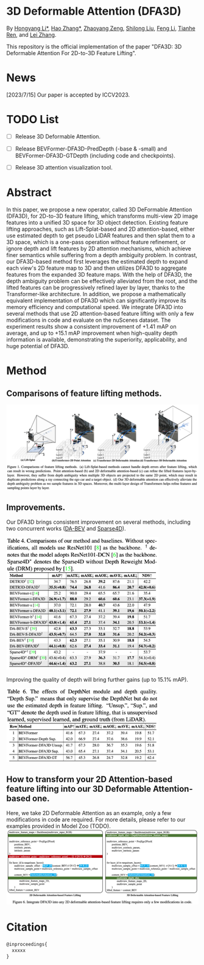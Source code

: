 3D Deformable Attention (DFA3D)
========
By [Hongyang Li*](https://scholar.google.com.hk/citations?view_op=list_works&hl=zh-CN&user=zdgHNmkAAAAJ&gmla=AMpAcmTJNHoetv6zgfzZkIRcYsFr0UkGGDyl5tAp5etuBqhz3lzYZCQrVDot02xVQ1XTbnMS1fPdAfe0-2--aTXOtewokjyShNLOQQyyhtkolwaz0hvENZpi-pJ-Wg), [Hao Zhang*](https://scholar.google.com/citations?user=B8hPxMQAAAAJ&hl=zh-CN), [Zhaoyang Zeng](https://scholar.google.com.hk/citations?user=U_cvvUwAAAAJ&hl=zh-CN&oi=sra), [Shilong Liu](https://scholar.google.com/citations?hl=zh-CN&user=nkSVY3MAAAAJ), [Feng Li](https://scholar.google.com.hk/citations?user=ybRe9GcAAAAJ&hl=zh-CN&oi=sra), [Tianhe Ren](https://scholar.google.com.hk/citations?user=cW4ILs0AAAAJ&hl=zh-CN&oi=sra), and [Lei Zhang](https://scholar.google.com/citations?hl=zh-CN&user=fIlGZToAAAAJ).

This repository is the official implementation of the paper "DFA3D: 3D Deformable Attention For 2D-to-3D Feature Lifting".

# News
[2023/7/15] Our paper is accepted by ICCV2023.


# TODO List
- [ ] Release 3D Deformable Attention.
- [ ] Release BEVFormer-DFA3D-PredDepth (-base & -small) and BEVFormer-DFA3D-GTDepth (including code and checkpoints).
- [ ] Release 3D attention visualization tool.


# Abstract
In this paper, we propose a new operator, called 3D DeFormable Attention (DFA3D), for 2D-to-3D feature lifting, which transforms multi-view 2D image features into a unified 3D space for 3D object detection. 
Existing feature lifting approaches, such as Lift-Splat-based and 2D attention-based, either use estimated depth to get pseudo LiDAR features and then splat them to a 3D space, which is a one-pass operation without feature refinement, or ignore depth and lift features by 2D attention mechanisms, which achieve finer semantics while suffering from a depth ambiguity problem. 
In contrast, our DFA3D-based method first leverages the estimated depth to expand each view's 2D feature map to 3D and then utilizes DFA3D to aggregate features from the expanded 3D feature maps. With the help of DFA3D, the depth ambiguity problem can be effectively alleviated from the root, and the lifted features can be progressively refined layer by layer, thanks to the Transformer-like architecture. In addition, we propose a mathematically equivalent implementation of DFA3D which can significantly improve its memory efficiency and computational speed. We integrate DFA3D into several methods that use 2D attention-based feature lifting with only a few modifications in code and evaluate on the nuScenes dataset. The experiment results show a consistent improvement of +1.41 mAP on average, and up to +15.1 mAP improvement when high-quality depth information is available, demonstrating the superiority, applicability, and huge potential of DFA3D.

# Method
## Comparisons of feature lifting methods.
<img src="figures/Comparisons.png">


## Improvements.
Our DFA3D brings consistent improvement on several methods, including two concurrent works ([DA-BEV](https://arxiv.org/abs/2302.13002)  and [Sparse4D](https://arxiv.org/abs/2211.10581)).

<img src="figures/Main_results.png" width="400px">

Improving the quality of depth will bring further gains (up to 15.1% mAP).

<img src="figures/Depth.png" width="400px">

## How to transform your 2D Attention-based feature lifting into our 3D Deformable Attention-based one.
Here, we take 2D Deformable Attention as an example, only a few modifications in code are required. For more details, please refer to our examples provided in Model Zoo (TODO).
<img src="figures/Modifications.png">

# Citation
```
@inproceedings{
  xxxxx
}
```
